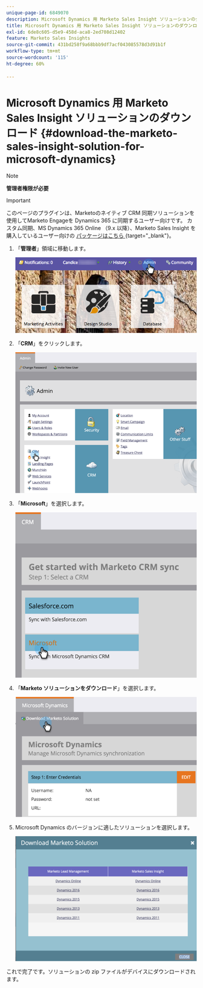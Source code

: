 ```yaml
---
unique-page-id: 6849070
description: Microsoft Dynamics 用 Marketo Sales Insight ソリューションのダウンロード - Marketo ドキュメント - 製品ドキュメント
title: Microsoft Dynamics 用 Marketo Sales Insight ソリューションのダウンロード
exl-id: 6de8c605-d5e9-458d-aca8-2ed708d12402
feature: Marketo Sales Insights
source-git-commit: 431bd258f9a68bbb9df7acf043085578d3d91b1f
workflow-type: tm+mt
source-wordcount: '115'
ht-degree: 60%

---
```


# Microsoft Dynamics 用 Marketo Sales Insight ソリューションのダウンロード {#download-the-marketo-sales-insight-solution-for-microsoft-dynamics}

>[!NOTE]
>
>**管理者権限が必要**

>[!IMPORTANT]
>
>このページのプラグインは、Marketoのネイティブ CRM 同期ソリューションを使用してMarketo Engageを Dynamics 365 に同期するユーザー向けです。 カスタム同期、MS Dynamics 365 Online （9.x 以降）、Marketo Sales Insight を購入しているユーザー向けの [ パッケージはこちら ](https://mktg-cdn.marketo.com/community/MarketoSalesInsight_NonNative.zip){target="_blank"}。

1. 「**管理者**」領域に移動します。

   ![](assets/mainnavhand.png)

1. 「**CRM**」をクリックします。

   ![](assets/image2015-3-11-13-3a7-3a11.png)

1. 「**Microsoft**」を選択します。

   ![](assets/image2016-5-3.png)

1. 「**Marketo ソリューションをダウンロード**」を選択します。

   ![](assets/image2015-3-11-13-3a10-3a4.png)

1. Microsoft Dynamics のバージョンに適したソリューションを選択します。

   ![](assets/msd-online.png)

これで完了です。ソリューションの zip ファイルがデバイスにダウンロードされます。
